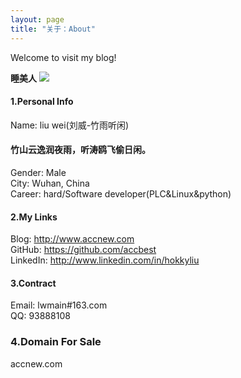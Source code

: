 ```yaml
---
layout: page
title: "关于：About"
---
```

Welcome to visit my blog!

**睡美人**
![](http://i.imgur.com/4GtxVCF.jpg)

#### 1.Personal Info
Name: liu wei(刘威-竹雨听闲)

#### 竹山云逸润夜雨，听涛鸥飞偷日闲。  
Gender: Male  
City: Wuhan, China  
Career: hard/Software developer(PLC&Linux&python)  

#### 2.My Links
Blog: <http://www.accnew.com>  
GitHub: <https://github.com/accbest>  
LinkedIn: <http://www.linkedin.com/in/hokkyliu>  


#### 3.Contract
Email: lwmain#163.com  
QQ: 93888108  

### 4.Domain For Sale
accnew.com  
